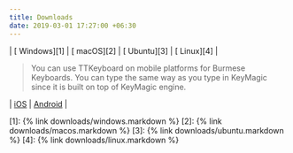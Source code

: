 ```yaml
---
title: Downloads
date: 2019-03-01 17:27:00 +06:30
---
```


| [<i class="fab fa-windows fa-5x"></i> Windows][1] | [<i class="fab fa-apple fa-5x"></i> macOS][2] | [<i class="fab fa-ubuntu fa-5x"></i> Ubuntu][3] | [<i class="fab fa-linux fa-5x"></i> Linux][4] |

> You can use TTKeyboard on mobile platforms for Burmese Keyboards. You can type the same way as you type in KeyMagic since it is built on top of KeyMagic engine.

| [<i class="fab fa-app-store-ios fa-5x"></i> iOS][5] | [<i class="fab fa-google-play fa-5x"></i> Android][6] |

[1]: {% link downloads/windows.markdown %}
[2]: {% link downloads/macos.markdown   %}
[3]: {% link downloads/ubuntu.markdown  %}
[4]: {% link downloads/linux.markdown  %}

[5]: https://apps.apple.com/us/app/ttkeyboard/id919884616
[6]: https://play.google.com/store/apps/details?id=com.myopenware.ttkeyboard.latin&hl=en

